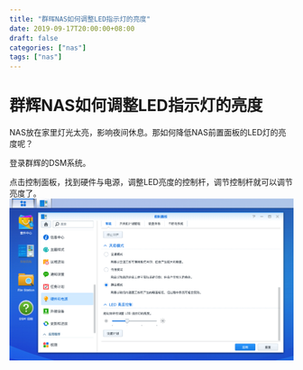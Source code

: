 ```yaml
---
title: "群晖NAS如何调整LED指示灯的亮度"
date: 2019-09-17T20:00:00+08:00
draft: false
categories: ["nas"]
tags: ["nas"]
---
```


# 群辉NAS如何调整LED指示灯的亮度

NAS放在家里灯光太亮，影响夜间休息。那如何降低NAS前置面板的LED灯的亮度呢？

登录群辉的DSM系统。

点击控制面板，找到硬件与电源，调整LED亮度的控制杆，调节控制杆就可以调节亮度了。
![LED指示灯亮度](https://raw.githubusercontent.com/ppmoon/picbed/master/img/20190917200356.png)